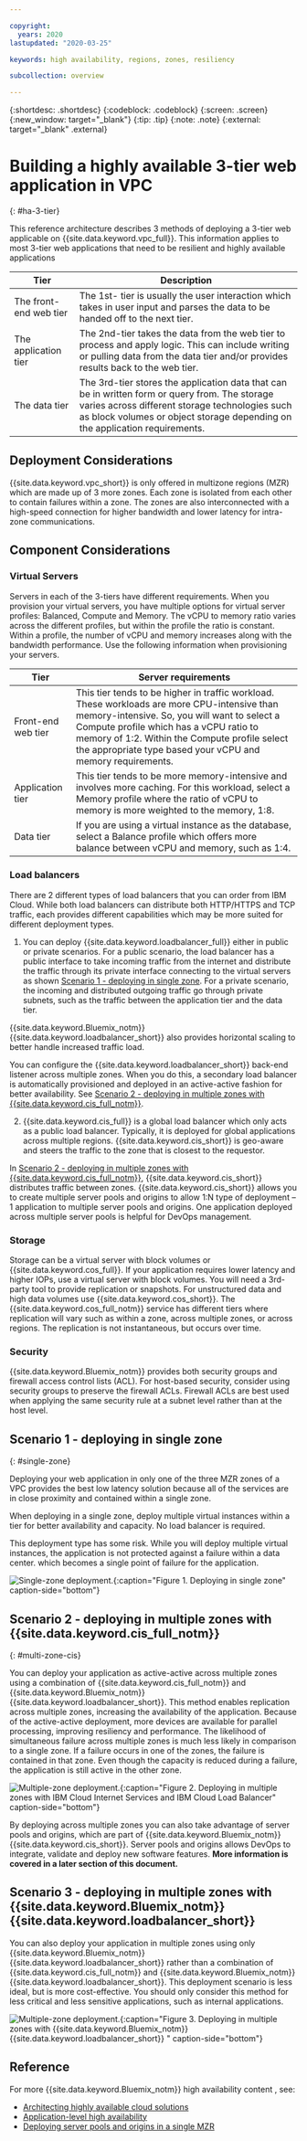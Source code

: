 ```yaml
---

copyright:
  years: 2020
lastupdated: "2020-03-25"

keywords: high availability, regions, zones, resiliency

subcollection: overview

---
```


{:shortdesc: .shortdesc}
{:codeblock: .codeblock}
{:screen: .screen}
{:new_window: target="_blank"}
{:tip: .tip}
{:note: .note}
{:external: target="_blank" .external}

# Building a highly available 3-tier web application in VPC
{: #ha-3-tier}

This reference architecture describes 3 methods of deploying a 3-tier web applicable on {{site.data.keyword.vpc_full}}. This information applies to most 3-tier web applications that need to be resilient and highly available applications

|Tier|Description|
|---|---|
|The front-end web tier|The 1st- tier is usually the user interaction which takes in user input and parses the data to be handed off to the next tier.
|The application tier|The 2nd-tier takes the data from the web tier to process and apply logic.  This can include writing or pulling data from the data tier and/or provides results back to the web tier.
|The data tier|The 3rd-tier stores the application data that can be in written form or query from.  The storage varies across different storage technologies such as block volumes or object storage depending on the application requirements.

## Deployment Considerations
{{site.data.keyword.vpc_short}} is only offered in multizone regions (MZR) which are made up of 3 more zones.  Each zone is isolated from each other to contain failures within a zone. The zones are also interconnected with a high-speed connection for higher bandwidth and lower latency for intra-zone communications.

## Component Considerations

### Virtual Servers

Servers in each of the 3-tiers have different requirements. When you provision your virtual servers, you have multiple options for virtual server profiles: Balanced, Compute and Memory.  The vCPU to memory ratio varies across the different profiles, but within the profile the ratio is constant. Within a profile, the number of vCPU and memory increases along with the bandwidth performance. Use the following information when provisioning your servers.

|Tier|Server requirements|
|---|---|
|Front-end web tier|This tier tends to be higher in traffic workload. These workloads are more CPU-intensive than memory-intensive.  So, you will want to select a Compute profile which has a vCPU ratio to memory of 1:2. Within the Compute profile select the appropriate type based your vCPU and memory requirements.|
|Application tier|This tier tends to be more memory-intensive and involves more caching. For this workload, select a Memory profile where the ratio of vCPU to memory is more weighted to the memory, 1:8.|
|Data tier|If you are using a virtual instance as the database, select a Balance profile which offers more balance between vCPU and memory, such as 1:4.|

### Load balancers
There are 2 different types of load balancers that you can order from IBM Cloud.  While both load balancers can distribute both HTTP/HTTPS and TCP traffic, each provides different capabilities which may be more suited for different deployment types.

1. You can deploy {{site.data.keyword.loadbalancer_full}} either in public or private scenarios.  For a public scenario, the load balancer has a public interface to take incoming traffic from the internet and distribute the traffic through its private interface connecting to the virtual servers as shown [Scenario 1 - deploying in single zone](#single-zone). For a private scenario, the incoming and distributed outgoing traffic go through private subnets, such as the traffic between the application tier and the data tier.

  {{site.data.keyword.Bluemix_notm}} {{site.data.keyword.loadbalancer_short}} also provides horizontal scaling to better handle increased traffic load.  

  You can configure the {{site.data.keyword.loadbalancer_short}} back-end listener across multiple zones. When you do this, a secondary load balancer is automatically provisioned and deployed in an active-active fashion for better availability. See [Scenario 2 - deploying in multiple zones with {{site.data.keyword.cis_full_notm}}](#multi-zone-cis).

2. {{site.data.keyword.cis_full}} is a global load balancer which only acts as a public load balancer.  Typically, it is deployed for global applications across multiple regions. {{site.data.keyword.cis_short}} is geo-aware and steers the traffic to the zone that is closest to the requestor.

In [Scenario 2 - deploying in multiple zones with {{site.data.keyword.cis_full_notm}}](#multi-zone-cis), {{site.data.keyword.cis_short}} distributes traffic between zones. {{site.data.keyword.cis_short}} allows you to create multiple server pools and origins to allow 1:N type of deployment – 1 application to multiple server pools and origins.  One application deployed across multiple server pools is helpful for DevOps management.

### Storage
Storage can be a virtual server with block volumes or {{site.data.keyword.cos_full}}.  If your application requires lower latency and higher IOPs, use a virtual server with block volumes.  You will need a 3rd-party tool to provide replication or snapshots.  For unstructured data and high data volumes use {{site.data.keyword.cos_short}}. The {{site.data.keyword.cos_full_notm}} service has different tiers where replication will vary such as within a zone, across multiple zones, or across regions. The replication is not instantaneous, but occurs over time.

### Security

{{site.data.keyword.Bluemix_notm}} provides both security groups and firewall access control lists (ACL). For host-based security, consider using security groups to preserve the firewall ACLs. Firewall ACLs are best used when applying the same security rule at a subnet level rather than at the host level.

## Scenario 1 - deploying in single zone
{: #single-zone}

Deploying your web application in only one of the three MZR zones of a VPC provides the best low latency solution because all of the services are in close proximity and contained within a single zone.

When deploying in a single zone, deploy multiple virtual instances within a tier for better availability and capacity. No load balancer is required.

This deployment type has some risk. While you will deploy multiple virtual instances, the application is not protected against a failure within a data center. which becomes a single point of failure for the application.  

![Single-zone deployment.](images/single-tier.png){:caption="Figure 1. Deploying in single zone" caption-side="bottom"}

## Scenario 2 - deploying in multiple zones with {{site.data.keyword.cis_full_notm}}
{: #multi-zone-cis}

You can deploy your application as active-active across multiple zones using a combination of {{site.data.keyword.cis_full_notm}} and {{site.data.keyword.Bluemix_notm}} {{site.data.keyword.loadbalancer_short}}. This method enables replication across multiple zones, increasing the availability of the application.  Because of the active-active deployment, more devices are available for parallel processing, improving resiliency and performance. The likelihood of simultaneous failure across multiple zones is much less likely in comparison to a single zone. If a failure occurs in one of the zones, the failure is contained in that zone.  Even though the capacity is reduced during a failure, the application is still active in the other zone.

![Multiple-zone deployment.](images/multi-zone-cis.png){:caption="Figure 2. Deploying in multiple zones with IBM Cloud Internet Services and IBM Cloud Load Balancer" caption-side="bottom"}

By deploying across multiple zones you can also take advantage of server pools and origins, which are part of {{site.data.keyword.Bluemix_notm}} {{site.data.keyword.cis_short}}. Server pools and origins allows DevOps to integrate, validate and deploy new software features. **More information is covered in a later section of this document.**

## Scenario 3 - deploying in multiple zones with {{site.data.keyword.Bluemix_notm}} {{site.data.keyword.loadbalancer_short}}

You can also deploy your application in multiple zones using only {{site.data.keyword.Bluemix_notm}} {{site.data.keyword.loadbalancer_short}} rather than a combination of {{site.data.keyword.cis_full_notm}} and {{site.data.keyword.Bluemix_notm}} {{site.data.keyword.loadbalancer_short}}. This deployment scenario is less ideal, but is more cost-effective. You should only consider this method for less critical and less sensitive applications, such as internal applications.

![Multiple-zone deployment.](images/multi-zone-lb.png){:caption="Figure 3. Deploying in multiple zones with {{site.data.keyword.Bluemix_notm}} {{site.data.keyword.loadbalancer_short}} " caption-side="bottom"}

## Reference
For more {{site.data.keyword.Bluemix_notm}} high availability content , see:
* [Architecting highly available cloud solutions](https://www.ibm.com/garage/method/practices/run/cloud-platform-for-ha)
* [Application-level high availability](https://www.ibm.com/garage/method/practices/run/application-level-ha)
* [Deploying server pools and origins in a single MZR](/docs/cloud-infrastructure?topic=cloud-infrastructure-ha-pools-origins)
